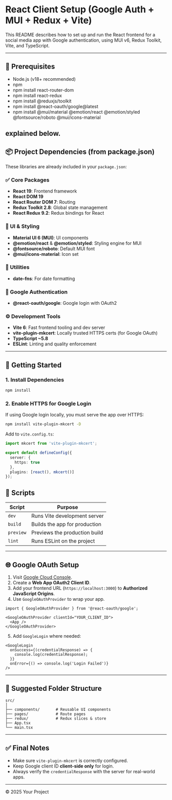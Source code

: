 
# React Client Setup (Google Auth + MUI + Redux + Vite)

This README describes how to set up and run the React frontend for a social media app with Google authentication, using MUI v6, Redux Toolkit, Vite, and TypeScript.

---

## 🔧 Prerequisites

- Node.js (v18+ recommended)
- npm
- npm install react-router-dom
- npm install react-redux
- npm install @reduxjs/toolkit
- npm install @react-oauth/google@latest
- npm install @mui/material @emotion/react @emotion/styled @fontsource/roboto @mui/icons-material

explained below.
---

## 📦 Project Dependencies (from package.json)

These libraries are already included in your `package.json`:

### ✅ Core Packages

- **React 19**: Frontend framework
- **React DOM 19**
- **React Router DOM 7**: Routing
- **Redux Toolkit 2.8**: Global state management
- **React Redux 9.2**: Redux bindings for React

### 🎨 UI & Styling

- **Material UI 6 (MUI)**: UI components
- **@emotion/react** & **@emotion/styled**: Styling engine for MUI
- **@fontsource/roboto**: Default MUI font
- **@mui/icons-material**: Icon set

### 📅 Utilities

- **date-fns**: For date formatting

### 🔐 Google Authentication

- **@react-oauth/google**: Google login with OAuth2

### ⚙️ Development Tools

- **Vite 6**: Fast frontend tooling and dev server
- **vite-plugin-mkcert**: Locally trusted HTTPS certs (for Google OAuth)
- **TypeScript ~5.8**
- **ESLint**: Linting and quality enforcement

---

## 🚀 Getting Started

### 1. Install Dependencies

```bash
npm install
```

### 2. Enable HTTPS for Google Login

If using Google login locally, you must serve the app over HTTPS:

```bash
npm install vite-plugin-mkcert -D
```

Add to `vite.config.ts`:

```ts
import mkcert from 'vite-plugin-mkcert';

export default defineConfig({
  server: {
    https: true
  },
  plugins: [react(), mkcert()]
});
```

## 🧪 Scripts

| Script       | Purpose                              |
|--------------|--------------------------------------|
| `dev`        | Runs Vite development server         |
| `build`      | Builds the app for production        |
| `preview`    | Previews the production build        |
| `lint`       | Runs ESLint on the project           |

---

## 🌐 Google OAuth Setup

1. Visit [Google Cloud Console](https://console.cloud.google.com/).
2. Create a **Web App OAuth2 Client ID**.
3. Add your frontend URL (`https://localhost:3000`) to **Authorized JavaScript Origins**.
4. Use `GoogleOAuthProvider` to wrap your app.

```tsx
import { GoogleOAuthProvider } from '@react-oauth/google';

<GoogleOAuthProvider clientId="YOUR_CLIENT_ID">
  <App />
</GoogleOAuthProvider>
```

5. Add `GoogleLogin` where needed:

```tsx
<GoogleLogin
  onSuccess={(credentialResponse) => {
    console.log(credentialResponse);
  }}
  onError={() => console.log('Login Failed')}
/>
```

---

## 📁 Suggested Folder Structure

```
src/
│
├── components/       # Reusable UI components
├── pages/            # Route pages
├── redux/            # Redux slices & store
├── App.tsx
└── main.tsx
```

---

## ✅ Final Notes

- Make sure `vite-plugin-mkcert` is correctly configured.
- Keep Google client ID **client-side only** for login.
- Always verify the `credentialResponse` with the server for real-world apps.

---

© 2025 Your Project
